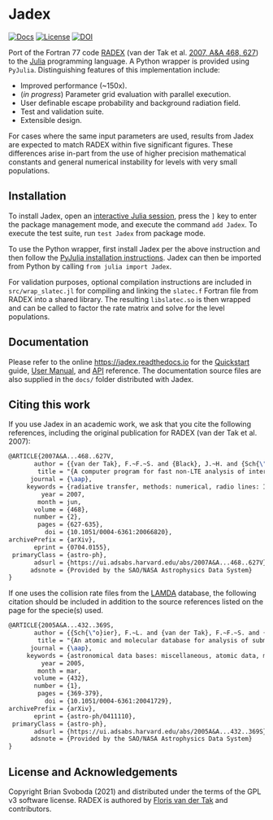 # Jadex

[![Docs]()](https://jadex.readthedocs.io)
[![License](https://img.shields.io/badge/License-GPL-blue?style=flat)](LICENSE)
[![DOI](https://img.shields.io/badge/DOI-replace-blue?style=flat)](https://doi.org/)

Port of the Fortran 77 code [RADEX](https://personal.sron.nl/~vdtak/radex/index.shtml) (van der Tak et al. [2007, A&A 468, 627](https://www.aanda.org/articles/aa/abs/2007/23/aa6820-06/aa6820-06.html)) to the [Julia](https://julialang.org/) programming language. A Python wrapper is provided using `PyJulia`. Distinguishing features of this implementation include:

  * Improved performance (~150x).
  * (*in progress*) Parameter grid evaluation with parallel execution.
  * User definable escape probability and background radiation field.
  * Test and validation suite.
  * Extensible design.

For cases where the same input parameters are used, results from Jadex are expected to match RADEX within five significant figures. These differences arise in-part from the use of higher precision mathematical constants and general numerical instability for levels with very small populations.


## Installation
To install Jadex, open an [interactive Julia session](https://docs.julialang.org/en/v1/manual/getting-started/), press the `]` key to enter the package management mode, and execute the command `add Jadex`. To execute the test suite, run `test Jadex` from package mode.

To use the Python wrapper, first install Jadex per the above instruction and then follow the [PyJulia installation instructions](https://pyjulia.readthedocs.io/en/latest/installation.html). Jadex can then be imported from Python by calling `from julia import Jadex`.

For validation purposes, optional compilation instructions are included in `src/wrap_slatec.jl` for compiling and linking the `slatec.f` Fortran file from RADEX into a shared library. The resulting `libslatec.so` is then wrapped and can be called to factor the rate matrix and solve for the level populations.


## Documentation
Please refer to the online https://jadex.readthedocs.io for the [Quickstart]() guide, [User Manual](), and [API]() reference. The documentation source files are also supplied in the `docs/` folder distributed with Jadex.


## Citing this work
If you use Jadex in an academic work, we ask that you cite the following references, including the original publication for RADEX (van der Tak et al. 2007):

```latex
@ARTICLE{2007A&A...468..627V,
       author = {{van der Tak}, F.~F.~S. and {Black}, J.~H. and {Sch{\"o}ier}, F.~L. and {Jansen}, D.~J. and {van Dishoeck}, E.~F.},
        title = "{A computer program for fast non-LTE analysis of interstellar line spectra. With diagnostic plots to interpret observed line intensity ratios}",
      journal = {\aap},
     keywords = {radiative transfer, methods: numerical, radio lines: ISM, infrared: ISM, submillimeter, Astrophysics},
         year = 2007,
        month = jun,
       volume = {468},
       number = {2},
        pages = {627-635},
          doi = {10.1051/0004-6361:20066820},
archivePrefix = {arXiv},
       eprint = {0704.0155},
 primaryClass = {astro-ph},
       adsurl = {https://ui.adsabs.harvard.edu/abs/2007A&A...468..627V},
      adsnote = {Provided by the SAO/NASA Astrophysics Data System}
}
```

If one uses the collision rate files from the [LAMDA](https://home.strw.leidenuniv.nl/~moldata/) database, the following citation should be included in addition to the source references listed on the page for the specie(s) used.

```latex
@ARTICLE{2005A&A...432..369S,
       author = {{Sch{\"o}ier}, F.~L. and {van der Tak}, F.~F.~S. and {van Dishoeck}, E.~F. and {Black}, J.~H.},
        title = "{An atomic and molecular database for analysis of submillimetre line observations}",
      journal = {\aap},
     keywords = {astronomical data bases: miscellaneous, atomic data, molecular data, radiative transfer, ISM: atoms, ISM: molecules, Astrophysics},
         year = 2005,
        month = mar,
       volume = {432},
       number = {1},
        pages = {369-379},
          doi = {10.1051/0004-6361:20041729},
archivePrefix = {arXiv},
       eprint = {astro-ph/0411110},
 primaryClass = {astro-ph},
       adsurl = {https://ui.adsabs.harvard.edu/abs/2005A&A...432..369S},
      adsnote = {Provided by the SAO/NASA Astrophysics Data System}
}
```


## License and Acknowledgements
Copyright Brian Svoboda (2021) and distributed under the terms of the GPL v3 software license. RADEX is authored by [Floris van der Tak](https://personal.sron.nl/~vdtak/) and contributors.
